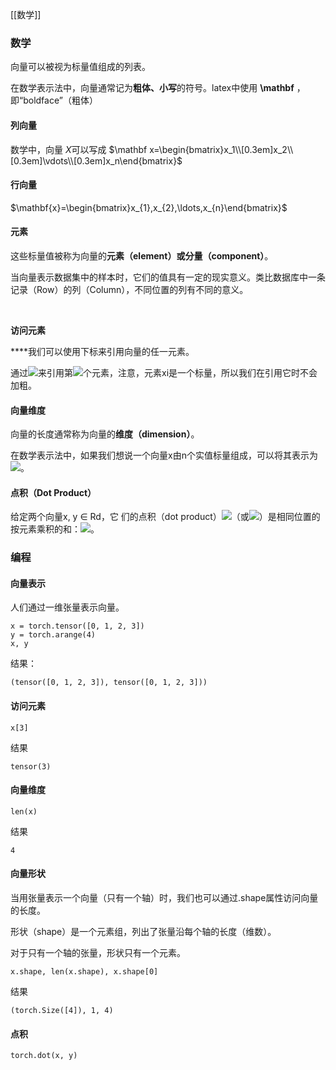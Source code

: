 [[数学]]
### 数学

向量可以被视为标量值组成的列表。

在数学表示法中，向量通常记为**粗体、小写**的符号。latex中使用 **\mathbf** ，即“boldface”（粗体）

#### 列向量

数学中，向量 $X$可以写成 $\mathbf x=\begin{bmatrix}x_1\\[0.3em]x_2\\[0.3em]\vdots\\[0.3em]x_n\end{bmatrix}$
#### 行向量

$\mathbf{x}=\begin{bmatrix}x_{1},x_{2},\ldots,x_{n}\end{bmatrix}$

#### 元素

这些标量值被称为向量的**元素（element）**或**分量（component）**。

当向量表示数据集中的样本时，它们的值具有一定的现实意义。类比数据库中一条记录（Row）的列（Column），不同位置的列有不同的意义。

**​**

**访问元素**

**​**我们可以使用下标来引用向量的任一元素。

通过![](https://math-api.51cto.com/?from=x_i)来引用第![](https://math-api.51cto.com/?from=i)个元素，注意，元素xi是一个标量，所以我们在引用它时不会加粗。

#### 向量维度

向量的长度通常称为向量的**维度（dimension）**。

在数学表示法中，如果我们想说一个向量x由n个实值标量组成，可以将其表示为![](https://math-api.51cto.com/?from=x%20%E2%88%88%20%5Cmathbb%7BR%7D%5En)。

#### 点积（Dot Product）

给定两个向量x, y ∈ Rd，它 们的点积（dot product）![](https://math-api.51cto.com/?from=x%5E%E2%8A%A4y)（或![](https://math-api.51cto.com/?from=%E2%9F%A8x%2C%20y%E2%9F%A9)）是相同位置的按元素乘积的和：![](https://math-api.51cto.com/?from=X%5ET%20Y%20%3D%20%5Csum_%7Bi%3D1%7D%5E%7Bd%7D%20x_i%20y_i)。

### 编程

#### 向量表示

人们通过一维张量表示向量。

```
x = torch.tensor([0, 1, 2, 3])
y = torch.arange(4)
x, y
```

结果：

```
(tensor([0, 1, 2, 3]), tensor([0, 1, 2, 3]))
```

#### 访问元素

```
x[3]
```

结果

```
tensor(3)
```

#### 向量维度

```
len(x)
```

结果

```
4
```

#### 向量形状

当用张量表示一个向量（只有一个轴）时，我们也可以通过.shape属性访问向量的长度。

形状（shape）是一个元素组，列出了张量沿每个轴的长度（维数）。

对于只有一个轴的张量，形状只有一个元素。

```
x.shape, len(x.shape), x.shape[0]
```

结果

```
(torch.Size([4]), 1, 4)
```

#### 点积

```
torch.dot(x, y)
```